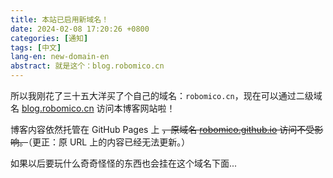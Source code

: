 ```yaml
---
title: 本站已启用新域名！
date: 2024-02-08 17:20:26 +0800
categories: [通知]
tags: [中文]
lang-en: new-domain-en
abstract: 就是这个：blog.robomico.cn
---
```


所以我刚花了三十五大洋买了个自己的域名：`robomico.cn`，现在可以通过二级域名 [blog.robomico.cn](https://blog.robomico.cn) 访问本博客网站啦！

博客内容依然托管在 GitHub Pages 上 ~~，原域名 [robomico.github.io](https://robomico.github.io) 访问不受影响。~~（更正：原 URL 上的内容已经无法更新。）

如果以后要玩什么奇奇怪怪的东西也会挂在这个域名下面...
